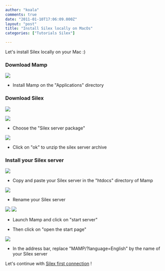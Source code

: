 ```yaml
---
author: "koala"
comments: true
date: "2011-01-10T17:06:09.000Z"
layout: "post"
title: "Install Silex locally on MacOs"
categories: ["Tutorials Silex"]

---
```

Let's install Silex locally on your Mac :)


### <!-- more -->Download Mamp




[![](https://www.silexlabs.org/wp-content/uploads/2011/01/mamp.png)](http://www.mamp.info/en/index.html)







  * Install Mamp on the "Applications" directory




### Download Silex




[![](https://www.silexlabs.org/wp-content/uploads/2012/05/projects-platform1.png)](http://projects.silexlabs.org/#/open.source.projects/portal)




[![](https://www.silexlabs.org/wp-content/uploads/2012/05/download-silex_21.png)](http://projects.silexlabs.org/?/silex/#/flash.cms/download)







  * Choose the "Silex server package"




![](https://www.silexlabs.org/wp-content/uploads/2012/05/download1.png)







  * Click on "ok" to unzip the silex server archive




### Install your Silex server


![](https://www.silexlabs.org/wp-content/uploads/2011/01/copy-and-paste-silex-server.png)




  * Copy and paste your Silex server in the "htdocs" directory of Mamp




![](https://www.silexlabs.org/wp-content/uploads/2011/01/rename-silex-server2.png)







  * Rename your Silex server


![](https://www.silexlabs.org/wp-content/uploads/2011/01/start-server-mamp.png) ![](https://www.silexlabs.org/wp-content/uploads/2011/01/mamp-started.png)




  * Launch Mamp and click on "start server"


  * Then click on "open the start page"




![](https://www.silexlabs.org/wp-content/uploads/2011/01/mamp-start-page.png)







  * In the address bar, replace "MAMP/?language=English" by the name of your Silex server


Let's continue with [Silex first connection](https://www.silexlabs.org/?page_id=977) !


